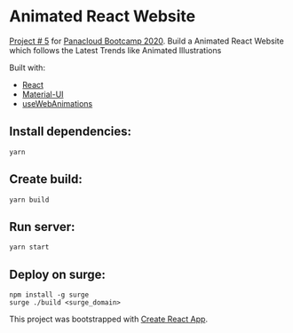 # Animated React Website

[Project # 5](https://docs.google.com/forms/d/e/1FAIpQLSdhHS93c4GCfxTAJYkuIG8nSp9kRp1pYcLW9r-20TNO2P6wIA/alreadyresponded) for [Panacloud Bootcamp 2020](https://panacloud.github.io/bootcamp-2020/). Build a Animated React Website which follows the Latest Trends like Animated Illustrations

Built with:

- [React](https://github.com/facebook/react/)
- [Material-UI](https://material-ui.com/)
- [useWebAnimations](https://github.com/wellyshen/use-web-animations)

## Install dependencies:

```
yarn
```

## Create build:

```
yarn build
```

## Run server:

```
yarn start
```

## Deploy on surge:

```
npm install -g surge
surge ./build <surge_domain>
```

This project was bootstrapped with [Create React App](https://github.com/facebook/create-react-app).
